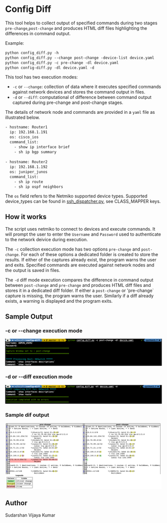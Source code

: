 # Config Diff
This tool helps to collect output of specified commands during two stages `pre-change`,`post-change` and produces HTML diff files highlighting the differences in command output.

Example:
```
python config_diff.py -h
python config_diff.py --change post-change -device-list device.yaml
python config_diff.py -c pre-change -dl device.yaml
python config-diff.py -dl device.yaml -d
```

This tool has two execution modes:

* `-c` or `--change`: collection of data where it executes specified commands against network devices and stores the command output in files.
* `-d` or `--diff`: computational of difference between command output captured during pre-change and post-change stages.

The details of network node and commands are provided in a `yaml` file as illustrated below.
```
- hostname: Router1
  ip: 192.168.1.191
  os: cisco_ios
  command_list:
    - show ip interface brief
    - sh ip bgp summary

- hostname: Router2
  ip: 192.168.1.192
  os: juniper_junos
  command_list:
    - sh ip route
    - sh ip ospf neighbors
```

The `os` field refers to the Netmiko supported device types.
Supported device_types can be found in [ssh_dispatcher.py](https://github.com/ktbyers/netmiko/blob/master/netmiko/ssh_dispatcher.py), see CLASS_MAPPER keys.

## How it works

The script uses netmiko to connect to devices and execute commands. It will prompt the user to enter the `Username` and `Password` used to authenticate to the network deivice during execution.

The `-c` collection execution mode has two options `pre-change` and `post-change`. For each of these options a dedicated folder is created to store the results. If either of the captures already exist, the program warns the user and exits.
Specified commands are executed against network nodes and the output is saved in files.

The `-d` diff mode execution compares the difference in command output between `post-change` and `pre-change` and produces HTML diff files and stores it in a dedicated diff folder. If either a `post-change` or 'pre-change` capture is missing, the program warns the user. Similarly if a diff already exists, a warning is displayed and the program exits.

## Sample Output
### -c or --change execution mode
![alt text](images/Capture_Execution_mode.png)

### -d or --diff execution mode
![alt text](images/Diff_Execution_mode.png)

### Sample dif output
![alt text](images/Diff_html.png)

## Author
Sudarshan Vijaya Kumar